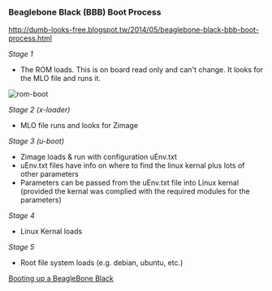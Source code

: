 ### Beaglebone Black (BBB) Boot Process

http://dumb-looks-free.blogspot.tw/2014/05/beaglebone-black-bbb-boot-process.html


_Stage 1_

- The ROM loads. This is on board read only and can't change.  It looks for the MLO file and runs it.

![rom-boot](http://api.ning.com/files/Ug6ORo4NSNSvcaF*3l6f9D47KVxHFY-e7bluI9gjfrCZR7Hx7P9f7E8TLZw6IHoygGZ69DccjANzxmWjlhNRzgkwY9CtCZ1E/ScreenShot20140620at22.13.51.png)

_Stage 2 (x-loader)_

- MLO file runs and looks for Zimage

_Stage 3 (u-boot)_

- Zimage loads & run with configuration uEnv.txt
- uEnv.txt files have info on where to find the linux kernal plus lots of other parameters
- Parameters can be passed from the uEnv.txt file into Linux kernal (provided the kernal was complied with the required modules for the parameters)

_Stage 4_

- Linux Kernal loads

_Stage 5_

- Root file system loads (e.g. debian, ubuntu, etc.)


[Booting up a BeagleBone Black](http://diydrones.com/profiles/blogs/booting-up-a-beaglebone-black)

